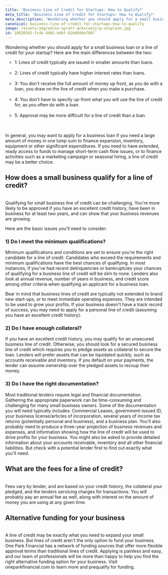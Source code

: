 ```yaml
---
title: 'Business Line of Credit for Startups: How to Qualify?'
meta_title: 'Business Line of Credit for Startups: How to Qualify?'
meta_description: 'Wondering whether you should apply for a small business loan or a line of credit for your startup? Here are the main differences between the two, and what you need to know to qualify for funding that will help your start-up to prosper.'
canonical: business-line-of-credit-for-startups-how-to-qualify
image: /assets/img/annie-spratt-qckxruozjrg-unsplash.jpg
id: 10820342-fc4b-44b5-b4bf-92b88d6ef807
---
```

Wondering whether you should apply for a small business loan or a line of credit for your startup? Here are the main differences between the two:

<ul style="list-style:circle;padding-left:30px;margin-bottom:30px;">
<li>1: Lines of credit typically are issued in smaller amounts than loans.</li><br />
<li>2: Lines of credit typically have higher interest rates than loans.</li><br />
<li>3: You don't receive the full amount of money up front, as you do with a loan, you draw on the line of credit when you make a purchase.</li><br />
<li>4: You don't have to specify up-front what you will use the line of credit for, as you often do with a loan.</li><br />
<li>5: Approval may be more difficult for a line of credit than a loan.</li><br />
</ul>

In general, you may want to apply for a business loan if you need a large amount of money in one lump sum to finance expansion, inventory, equipment or other significant expenditures. If you need to have extended, ready access to funds to manage short-term cash flow issues, or to finance activities such as a marketing campaign or seasonal hiring, a line of credit may be a better choice.

## How does a small business qualify for a line of credit?
<br />
Qualifying for small business line of credit can be challenging. You're more likely to be approved if you have an excellent credit history, have been in business for at least two years, and can show that your business revenues are growing.

Here are the basic issues you'll need to consider:

### 1) Do I meet the minimum qualifications?

Minimum qualifications and conditions are set to ensure you're the right candidate for a line of credit. Candidates who exceed the requirements and minimum qualifications have the best chances of qualifying. In most instances, if you've had recent delinquencies or bankruptcies your chances of qualifying for a business line of credit will be slim to none. Lenders also look at annual revenue, number of years in business, and credit score among other criteria when qualifying an applicant for a business loan.

Bear in mind that business lines of credit are typically not extended to brand new start-ups, or to meet immediate operating expenses. They are intended to be used to grow your profits. If your business doesn't have a track record of success, you may need to apply for a personal line of credit (assuming you have an excellent credit history).
<br />
### 2) Do I have enough collateral?

If you have an excellent credit history, you may qualify for an unsecured business line of credit. Otherwise, you should look for a secured business line of credit which requires you to pledge assets as collateral to secure the loan. Lenders will prefer assets that can be liquidated quickly, such as accounts receivable and inventory. If you default on your payments, the lender can assume ownership over the pledged assets to recoup their money.
<br />
### 3) Do I have the right documentation?

Most traditional lenders require legal and financial documentation. Gathering the appropriate paperwork can be time-consuming and challenging for many small business owners. Some of the documentation you will need typically includes: Commercial Leases, government-issued ID, your business license/articles of incorporation, several years of income tax returns (potentially personal and business), and a business plan. You'll also probably need to produce a three-year projection of business revenues and expenses, and information showing how the line of credit will be used to drive profits for your business. You might also be asked to provide detailed information about your accounts receivable, inventory and all other financial liabilities. But check with a potential lender first to find out exactly what you'll need.

## What are the fees for a line of credit?
<br />
Fees vary by lender, and are based on your credit history, the collateral your pledged, and the lenders servicing charges for transactions. You will probably pay an annual fee as well, along with interest on the amount of money you are using at any given time.

## Alternative funding for your business
<br />
A line of credit may be exactly what you need to expand your small business. But lines of credit aren't the only option to fund your business. One Park Financial has a network of funding sources that offer more flexible approval terms than traditional lines of credit. Applying is painless and easy, and our team of professionals will be more than happy to help you find the right alternative funding option for your business. Visit oneparkfinancial.com to learn more and prequalify for funding.